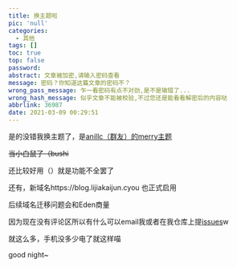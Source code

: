 ```yaml
---
title: 换主题啦
pic: 'null'
categories:
  - 其他
tags: []
toc: true
top: false
password: 
abstract: 文章被加密,请输入密码查看
message: 密码？你知道这篇文章的密码不？
wrong_pass_message: 乍一看密码有点不对劲,是不是输错了...
wrong_hash_message: 似乎文章不能被校验,不过您还是能看看解密后的内容哒
abbrlink: 36987
date: 2021-03-09 00:29:51
---
```


是的没错我换主题了，是[anillc（群友）的merry主题](https://github.com/anillc/merry)

~~当小白鼠了（bushi~~

还比较好用（）就是功能不全罢了

还有，新域名https://blog.lijiakaijun.cyou 也正式启用

后续域名迁移问题会和Eden商量

因为现在没有评论区所以有什么可以email我或者在我仓库上提[issues](https://github.com/lijiajunljj/lijiajunljj.github.io/issues)w

就这么多，手机没多少电了就这样喵

good night~